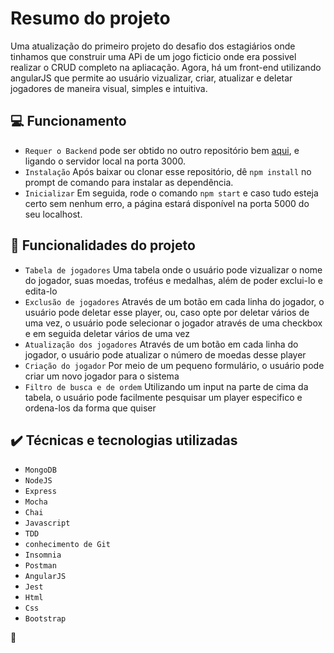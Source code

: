 # Resumo do projeto
Uma atualização do primeiro projeto do desafio dos estagiários onde tinhamos que construir uma APi de um jogo ficticio onde era possivel realizar o CRUD completo na apliacação. Agora, há um front-end utilizando angularJS que permite ao usuário vizualizar, criar, atualizar e deletar jogadores de maneira visual, simples e intuitiva.

## 💻 Funcionamento

- `Requer o Backend` pode ser obtido no outro repositório bem [aqui]( https://github.com/dredospigs/jogo-api), e ligando o servidor local na porta 3000.
- `Instalação` Após baixar ou clonar esse repositório, dê `npm install` no prompt de comando para instalar as dependência.
- `Inicializar` Em seguida, rode o comando `npm start` e caso tudo esteja certo sem nenhum erro, a página estará disponível na porta 5000 do seu localhost.

## 🔨 Funcionalidades do projeto

- `Tabela de jogadores` Uma tabela onde o usuário pode vizualizar o nome do jogador, suas moedas, troféus e medalhas, além de poder exclui-lo e edita-lo
- `Exclusão de jogadores` Através de um botão em cada linha do jogador, o usuário pode deletar esse player, ou, caso opte por deletar vários de uma vez, o usuário pode selecionar o jogador através de uma checkbox e em seguida deletar vários de uma vez
- `Atualização dos jogadores` Através de um botão em cada linha do jogador, o usuário pode atualizar o número de moedas desse player
- `Criação do jogador` Por meio de um pequeno formulário, o usuário pode criar um novo jogador para o sistema
- `Filtro de busca e de ordem` Utilizando um input na parte de cima da tabela, o usuário pode facilmente pesquisar um player especifico e ordena-los da forma que quiser


## ✔️ Técnicas e tecnologias utilizadas

- ``MongoDB``
- ``NodeJS``
- ``Express``
- ``Mocha``
- ``Chai``
- ``Javascript``
- ``TDD``
- ``conhecimento de Git``
- ``Insomnia``
- ``Postman``
- ``AngularJS``
- ``Jest``
- ``Html``
- ``Css``
- ``Bootstrap``

:hamster:
